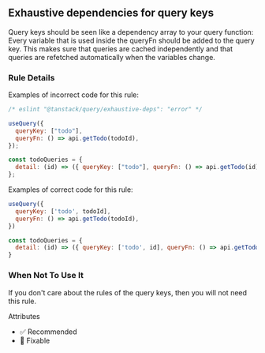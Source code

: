 ## Exhaustive dependencies for query keys

Query keys should be seen like a dependency array to your query function: Every variable that is used inside the queryFn should be added to the query key. This makes sure that queries are cached independently and that queries are refetched automatically when the variables change.

### Rule Details

Examples of incorrect code for this rule:

```js
/* eslint "@tanstack/query/exhaustive-deps": "error" */

useQuery({
  queryKey: ["todo"],
  queryFn: () => api.getTodo(todoId),
});

const todoQueries = {
  detail: (id) => ({ queryKey: ["todo"], queryFn: () => api.getTodo(id) }),
};
```

Examples of correct code for this rule:

```js
useQuery({
  queryKey: ['todo', todoId],
  queryFn: () => api.getTodo(todoId),
})

const todoQueries = {
  detail: (id) => ({ queryKey: ['todo', id], queryFn: () => api.getTodo(id) }),
}
```

### When Not To Use It

If you don't care about the rules of the query keys, then you will not need this rule.

Attributes

- ✅ Recommended
- 🔧 Fixable
